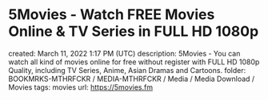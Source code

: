 # 5Movies - Watch FREE Movies Online & TV Series in FULL HD 1080p

created: March 11, 2022 1:17 PM (UTC)
description: 5Movies - You can watch all kind of movies online for free without register with FULL HD 1080p Quality, including TV Series, Anime, Asian Dramas and Cartoons.
folder: BOOKMRKS-MTHRFCKR / MEDIA-MTHRFCKR / Media / Media Download / Movies
tags: movies
url: https://5movies.fm